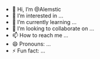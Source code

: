 - 👋 Hi, I’m @Alemstic
- 👀 I’m interested in ...
- 🌱 I’m currently learning ...
- 💞️ I’m looking to collaborate on ...
- 📫 How to reach me ...
- 😄 Pronouns: ...
- ⚡ Fun fact: ...

<!---
Alemstic/Alemstic is a ✨ special ✨ repository because its `README.md` (this file) appears on your GitHub profile.
You can click the Preview link to take a look at your changes.
--->
